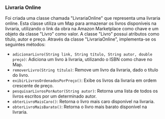 ### Livraria Online

Foi criada uma classe chamada "LivrariaOnline" que representa uma livraria online. Esta classe utiliza um Map para armazenar os livros disponíveis na livraria, utilizando o link da obra na Amazon Marketplace como chave e um objeto da classe "Livro" como valor. A classe "Livro" possui atributos como título, autor e preço. Através da classe "LivrariaOnline", implementa-se os seguintes métodos:

- `adicionarLivro(String link, String título, String autor, double preço)`: Adiciona um livro à livraria, utilizando o ISBN como chave no Map.
- `removerLivro(String título)`: Remove um livro da livraria, dado o título do livro.
- `exibirLivrosOrdenadosPorPreço()`: Exibe os livros da livraria em ordem crescente de preço.
- `pesquisarLivrosPorAutor(String autor)`: Retorna uma lista de todos os livros escritos por um determinado autor.
- `obterLivroMaisCaro()`: Retorna o livro mais caro disponível na livraria.
- `obterLivroMaisBarato()`: Retorna o livro mais barato disponível na livraria.

